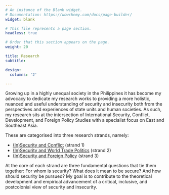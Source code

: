 ```yaml
---
# An instance of the Blank widget.
# Documentation: https://wowchemy.com/docs/page-builder/
widget: blank

# This file represents a page section.
headless: true

# Order that this section appears on the page.
weight: 20

title: Research
subtitle:

design:
  columns: '2'

---
```


Growing up in a highly unequal society in the Philippines it has become my advocacy to dedicate my research works to providing a more holistic, nuanced and useful understanding of security and insecurity both from the perspectives and experiences of state units and human societies. As such, my research sits at the intersection of International Security, Conflict, Development, and Foreign Policy Studies with a specialist focus on East and Southeast Asia.

These are categorised into three research strands, namely:

 * [(In)Security and Conflict](category/insecurity-and-conflict/) (strand 1)
 * [(In)Security and World Trade Politics](category/insecurity-and-world-trade-politics/) (strand 2)
 * [(In)Security and Foreign Policy](category/insecurity-and-foreign-policy/) (strand 3)

At the core of each strand are three fundamental questions that tie them together: For whom is security? What does it mean to be secure? And how should security be pursued? My goal is to contribute to the theoretical development and empirical advancement of a critical, inclusive, and postcolonial view of security and insecurity.

